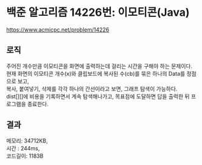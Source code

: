 # 백준 알고리즘 14226번: 이모티콘(Java)

<a>https://www.acmicpc.net/problem/14226</a>

## 로직

주어진 개수만큼 이모티콘을 화면에 출력하는데 걸리는 시간을 구해야 하는 문제이다.  
현재 화면의 이모티콘 개수(x)와 클립보드에 복사된 수(cb)를 묶은 하나의 Data를 정점으로 보고,  
복사, 붙여넣기, 삭제를 각각 하나의 간선이라고 보면, 그래프 탐색이 가능하다.  
dist[][]에 비용을 기록하면서 계속 탐색해나가고, 목표점에 도달하면 답을 출력한 뒤 프로그램을 종료한다.

## 결과

메모리: 34712KB,  
시간 : 244ms,  
코드길이: 1183B
